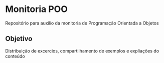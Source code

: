 # Monitoria POO

Repositório para auxílio da monitoria de Programação Orientada a Objetos

## Objetivo

Distribuição de excercios, compartilhamento de exemplos e expliações do conteúdo
